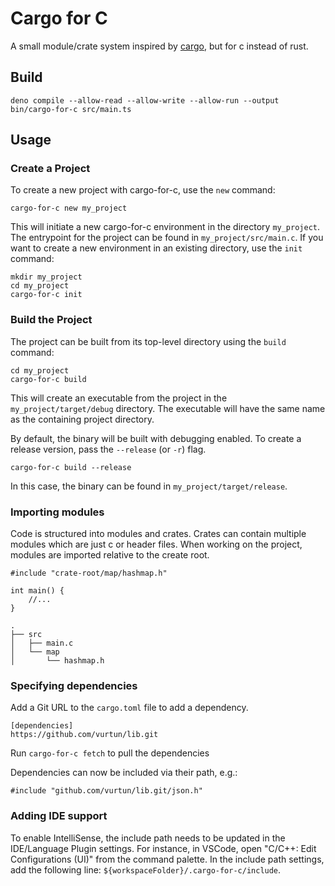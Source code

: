 # Cargo for C

A small module/crate system inspired by [cargo](https://github.com/rust-lang/cargo), but for c instead of rust.

## Build

```
deno compile --allow-read --allow-write --allow-run --output bin/cargo-for-c src/main.ts
```

## Usage

### Create a Project

To create a new project with cargo-for-c, use the `new` command:

```
cargo-for-c new my_project
```

This will initiate a new cargo-for-c environment in the directory `my_project`.
The entrypoint for the project can be found in `my_project/src/main.c`.
If you want to create a new environment in an existing directory, use the `init` command:

```
mkdir my_project
cd my_project
cargo-for-c init
```

### Build the Project

The project can be built from its top-level directory using the `build` command:

```
cd my_project
cargo-for-c build
```

This will create an executable from the project in the `my_project/target/debug` directory.
The executable will have the same name as the containing project directory.

By default, the binary will be built with debugging enabled.
To create a release version, pass the `--release` (or `-r`) flag.

```
cargo-for-c build --release
```

In this case, the binary can be found in `my_project/target/release`.

### Importing modules

Code is structured into modules and crates.
Crates can contain multiple modules which are just c or header files.
When working on the project, modules are imported relative to the create root.

```
#include "crate-root/map/hashmap.h"

int main() {
    //...
}
```

```
.
├── src
│   ├── main.c
│   └── map
│       └── hashmap.h
```

### Specifying dependencies

Add a Git URL to the `cargo.toml` file to add a dependency.

```
[dependencies]
https://github.com/vurtun/lib.git
```

Run `cargo-for-c fetch` to pull the dependencies

Dependencies can now be included via their path, e.g.:

```
#include "github.com/vurtun/lib.git/json.h"
```

### Adding IDE support

To enable IntelliSense, the include path needs to be updated in the IDE/Language Plugin settings.
For instance, in VSCode, open "C/C++: Edit Configurations (UI)" from the command palette.
In the include path settings, add the following line: `${workspaceFolder}/.cargo-for-c/include`.
